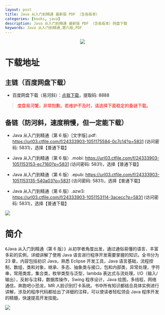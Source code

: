 ```yaml
---
layout: post
title: Java 从入门到精通 最新版 PDF （含各版本）
categories: [books, java]
description: Java 从入门到精通 最新版 PDF （含各版本）网盘下载
keywords: Java 从入门到精通,第六版,PDF
---
```


<center><img src="https://pic.imgdb.cn/item/6616617668eb9357138a98c1.png"></center>

# 下载地址

## 主链（百度网盘下载）

- 百度网盘下载（易河斜）：[点我下载](https://pan.baidu.com/s/1DeOdm0g8fPkc71Aw9QzPNw?pwd=8888)，提取码: 8888

> <p style="color:red" >度盘易河蟹，非常抱歉。若维护不及时，请选择下面稳定的备链下载。</p>

## 备链（防河斜，速度稍慢，但一定能下载）

- Java 从入门到精通（第 6 版）[文字版].pdf: <https://url03.ctfile.com/f/24333903-1051175584-0c7c14?p=5831> (访问密码: 5831)，选择【普通下载】

- Java 从入门到精通（第 6 版）.mobi: <https://url03.ctfile.com/f/24333903-1051153153-ec7160?p=5831> (访问密码: 5831)，选择【普通下载】

- Java 从入门到精通（第 6 版）.epub: <https://url03.ctfile.com/f/24333903-1051153135-540a03?p=5831> (访问密码: 5831)，选择【普通下载】

- Java 从入门到精通（第 6 版）.azw3: <https://url03.ctfile.com/f/24333903-1051153114-3acecc?p=5831> (访问密码: 5831)，选择【普通下载】

![](https://pic.imgdb.cn/item/6612476468eb935713c85291.gif)

# 简介

《Java 从入门到精通（第 6 版）》从初学者角度出发，通过通俗易懂的语言、丰富多彩的实例，详细讲解了使用 Java 语言进行程序开发需要掌握的知识。全书分为 23 章，内容包括初识 Java，熟悉 Eclipse 开发工具，Java 语言基础，流程控制，数组，类和对象，继承、多态、抽象类与接口，包和内部类，异常处理，字符串，常用类库，集合类，枚举类型与泛型，lambda 表达式与流处理，I/O（输入/输出），反射与注释，数据库操作，Swing 程序设计，Java 绘图，多线程，网络通信，奔跑吧小恐龙，MR 人脸识别打卡系统。书中所有知识都结合具体实例进行讲解，涉及的程序代码都给出了详细的注释，可以使读者轻松领会 Java 程序开发的精髓，快速提高开发技能。

![](https://pic.imgdb.cn/item/661246bf68eb935713c7f81c.gif)
